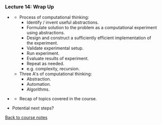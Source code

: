 ### Lecture 14: Wrap Up

* []()
  * Process of computational thinking:
    * Identify / invent useful abstractions.
    * Formulate solution to the problem as a computational experiment using abstractions.
    * Design and construct a sufficiently efficient implementation of the experiment.
    * Validate experimental setup.
    * Run experiment.
    * Evaluate results of experiment.
    * Repeat as needed.
    * e.g. complexity, recursion.
  * Three A's of computational thinking:
    * Abstraction.
    * Automation.
    * Algorithms.

* []()
  * Recap of topics covered in the course.

* []() Potential next steps?

[Back to course notes](../Course_Notes.md)
